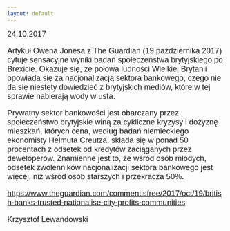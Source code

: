 ```yaml
---
layout: default
---
```


<!--236-->
<p style="margin: 0px 0px 18px; font-size: 18px; font-family: Helvetica;">24.10.2017</p><p style="margin: 0px 0px 18px; font-size: 18px; font-family: Helvetica;">Artykuł Owena Jonesa z The Guardian (19 października 2017) cytuje sensacyjne wyniki badań społeczeństwa brytyjskiego po Brexicie. Okazuje się, że połowa ludności Wielkiej Brytanii opowiada się za nacjonalizacją sektora bankowego, czego nie da się niestety dowiedzieć z brytyjskich mediów, które w tej sprawie nabierają wody w usta.</p>
<p style="margin: 0px 0px 18px; font-size: 18px; font-family: Helvetica;">Prywatny sektor bankowości jest obarczany przez społeczeństwo brytyjskie winą za cykliczne kryzysy i dożyznę mieszkań, których cena, według badań niemieckiego ekonomisty Helmuta Creutza, składa się w ponad 50 procentach z odsetek od kredytów zaciąganych przez deweloperów. Znamienne jest to, że wśród osób młodych, odsetek zwolenników nacjonalizacji sektora bankowego jest więcej, niż wśród osób starszych i przekracza 50%.</p>
<p style="margin: 0px 0px 18px; font-size: 18px; font-family: Helvetica;"><a href="https://www.theguardian.com/commentisfree/2017/oct/19/british-banks-trusted-nationalise-city-profits-communities" title="" target="">https://www.theguardian.com/commentisfree/2017/oct/19/british-banks-trusted-nationalise-city-profits-communities</a></p><p style="margin: 0px 0px 18px; font-size: 18px; font-family: Helvetica;">Krzysztof Lewandowski</p>